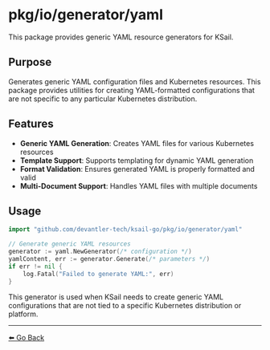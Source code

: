 # pkg/io/generator/yaml

This package provides generic YAML resource generators for KSail.

## Purpose

Generates generic YAML configuration files and Kubernetes resources. This package provides utilities for creating YAML-formatted configurations that are not specific to any particular Kubernetes distribution.

## Features

- **Generic YAML Generation**: Creates YAML files for various Kubernetes resources
- **Template Support**: Supports templating for dynamic YAML generation
- **Format Validation**: Ensures generated YAML is properly formatted and valid
- **Multi-Document Support**: Handles YAML files with multiple documents

## Usage

```go
import "github.com/devantler-tech/ksail-go/pkg/io/generator/yaml"

// Generate generic YAML resources
generator := yaml.NewGenerator(/* configuration */)
yamlContent, err := generator.Generate(/* parameters */)
if err != nil {
    log.Fatal("Failed to generate YAML:", err)
}
```

This generator is used when KSail needs to create generic YAML configurations that are not tied to a specific Kubernetes distribution or platform.

---

[⬅️ Go Back](../README.md)